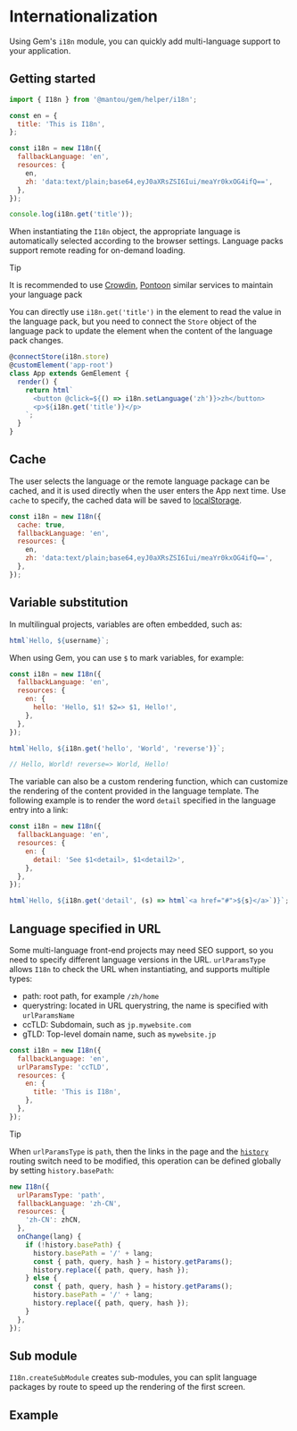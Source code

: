 # Internationalization

Using Gem's `i18n` module, you can quickly add multi-language support to your application.

## Getting started

```js
import { I18n } from '@mantou/gem/helper/i18n';

const en = {
  title: 'This is I18n',
};

const i18n = new I18n({
  fallbackLanguage: 'en',
  resources: {
    en,
    zh: 'data:text/plain;base64,eyJ0aXRsZSI6Iui/meaYr0kxOG4ifQ==',
  },
});

console.log(i18n.get('title'));
```

When instantiating the `I18n` object, the appropriate language is automatically selected according to the browser settings. Language packs support remote reading for on-demand loading.

> [!TIP]
> It is recommended to use [Crowdin](https://crowdin.com/), [Pontoon](https://github.com/mozilla/pontoon/) similar services to maintain your language pack

You can directly use `i18n.get('title')` in the element to read the value in the language pack, but you need to connect the `Store` object of the language pack to update the element when the content of the language pack changes.

```js 1
@connectStore(i18n.store)
@customElement('app-root')
class App extends GemElement {
  render() {
    return html`
      <button @click=${() => i18n.setLanguage('zh')}>zh</button>
      <p>${i18n.get('title')}</p>
    `;
  }
}
```

## Cache

The user selects the language or the remote language package can be cached, and it is used directly when the user enters the App next time. Use `cache` to specify, the cached data will be saved to [localStorage](https://developer.mozilla.org/en-US/docs/Web/API/Window/localStorage).

```js 2
const i18n = new I18n({
  cache: true,
  fallbackLanguage: 'en',
  resources: {
    en,
    zh: 'data:text/plain;base64,eyJ0aXRsZSI6Iui/meaYr0kxOG4ifQ==',
  },
});
```

## Variable substitution

In multilingual projects, variables are often embedded, such as:

```js
html`Hello, ${username}`;
```

When using Gem, you can use `$` to mark variables, for example:

```js
const i18n = new I18n({
  fallbackLanguage: 'en',
  resources: {
    en: {
      hello: 'Hello, $1! $2=> $1, Hello!',
    },
  },
});

html`Hello, ${i18n.get('hello', 'World', 'reverse')}`;

// Hello, World! reverse=> World, Hello!
```

The variable can also be a custom rendering function, which can customize the rendering of the content provided in the language template. The following example is to render the word `detail` specified in the language entry into a link:

```js
const i18n = new I18n({
  fallbackLanguage: 'en',
  resources: {
    en: {
      detail: 'See $1<detail>, $1<detail2>',
    },
  },
});

html`Hello, ${i18n.get('detail', (s) => html`<a href="#">${s}</a>`)}`;
```

## Language specified in URL

Some multi-language front-end projects may need SEO support, so you need to specify different language versions in the URL. `urlParamsType` allows `I18n` to check the URL when instantiating, and supports multiple types:

- path: root path, for example `/zh/home`
- querystring: located in URL querystring, the name is specified with `urlParamsName`
- ccTLD: Subdomain, such as `jp.mywebsite.com`
- gTLD: Top-level domain name, such as `mywebsite.jp`

```js
const i18n = new I18n({
  fallbackLanguage: 'en',
  urlParamsType: 'ccTLD',
  resources: {
    en: {
      title: 'This is I18n',
    },
  },
});
```

> [!TIP]
> When `urlParamsType` is `path`, then the links in the page and the [`history`](../../003-api/004-history.md) routing switch need to be modified,
> this operation can be defined globally by setting `history.basePath`:
>
> ```js
> new I18n({
>   urlParamsType: 'path',
>   fallbackLanguage: 'zh-CN',
>   resources: {
>     'zh-CN': zhCN,
>   },
>   onChange(lang) {
>     if (!history.basePath) {
>       history.basePath = '/' + lang;
>       const { path, query, hash } = history.getParams();
>       history.replace({ path, query, hash });
>     } else {
>       const { path, query, hash } = history.getParams();
>       history.basePath = '/' + lang;
>       history.replace({ path, query, hash });
>     }
>   },
> });
> ```

## Sub module

`I18n.createSubModule` creates sub-modules, you can split language packages by route to speed up the rendering of the first screen.

## Example

<gbp-raw src="https://raw.githubusercontent.com/mantou132/gem/master/packages/gem-examples/src/i18n/index.ts"></gbp-raw>
